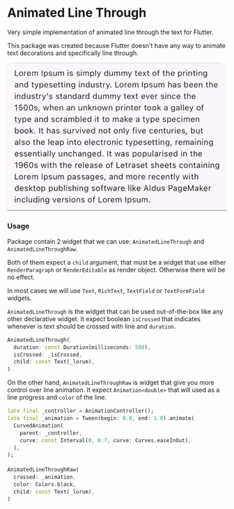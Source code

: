 # Animated Line Through

Very simple implementation of animated line through the text for Flutter.

This package was created because Flutter doesn't have any way to animate text decorations and
specifically line through.

<p align="center"><img src="https://github.com/Vorkytaka/animated_line_through/blob/media/gif/example.gif?raw=true" alt="Example"/></p>

### Usage

Package contain 2 widget that we can use: `AnimatedLineThrough` and `AnimatedLineThroughRaw`.

Both of them expect a `child` argument, that must be a widget that use either `RenderParagraph`
or `RenderEditable` as render object. Otherwise there will be no effect.

In most cases we will use `Text`, `RichText`, `TextField` or `TextFormField` widgets.

`AnimatedLineThrough` is the widget that can be used out-of-the-box like any other declarative
widget. It expect boolean `isCrossed` that indicates whenever is text should be crossed with line
and `duration`.

```dart
AnimatedLineThrough(
  duration: const Duration(milliseconds: 500),
  isCrossed: _isCrossed,
  child: const Text(_lorum),
)
```

On the other hand, `AnimatedLineThroughRaw` is widget that give you more control over line
animation. It expect `Animation<double>` that will used as a line progress and `color` of the line.

```dart
late final _controller = AnimationController();
late final _animation = Tween(begin: 0.0, end: 1.0).animate(
  CurvedAnimation(
    parent: _controller,
    curve: const Interval(0, 0.7, curve: Curves.easeInOut),
  ),
);

AnimatedLineThroughRaw(
  crossed: _animation,
  color: Colors.black,
  child: const Text(_lorum),
)
```